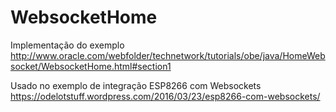 # WebsocketHome
Implementação do exemplo http://www.oracle.com/webfolder/technetwork/tutorials/obe/java/HomeWebsocket/WebsocketHome.html#section1

Usado no exemplo de integração ESP8266 com Websockets https://odelotstuff.wordpress.com/2016/03/23/esp8266-com-websockets/
